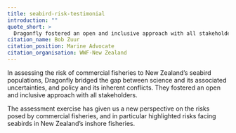```yaml
---
title: seabird-risk-testimonial
introduction: ""
quote_short: >
  Dragonfly fostered an open and inclusive approach with all stakeholders.
citation_name: Bob Zuur
citation_position: Marine Advocate
citation_organisation: WWF-New Zealand
---
```


In assessing the risk of commercial fisheries to New Zealand’s seabird populations,
Dragonfly bridged the gap between science and its associated uncertainties, and policy
and its inherent conflicts. They fostered an open and inclusive approach with all stakeholders.

The assessment exercise has given us a new perspective on the risks posed by commercial fisheries, and in particular highlighted risks facing seabirds in New Zealand’s inshore fisheries.
